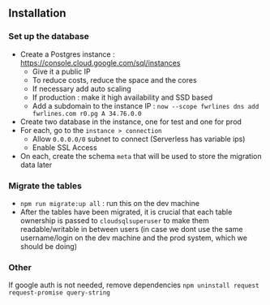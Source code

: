 ## Installation

### Set up the database

+ Create a Postgres instance : https://console.cloud.google.com/sql/instances
  + Give it a public IP
  + To reduce costs, reduce the space and the cores
  + If necessary add auto scaling
  + If production : make it high availability and SSD based
  + Add a subdomain to the instance IP : `now --scope fwrlines dns add fwrlines.com r0.pg A 34.76.0.0`
+ Create two database in the instance, one for test and one for prod
+ For each, go to the `instance > connection`
  + Allow `0.0.0.0/0` subnet to connect (Serverless has variable ips)
  + Enable SSL Access 
+ On each, create the schema `meta` that will be used to store the migration data later

### Migrate the tables

+ `npm run migrate:up all` : run this on the dev machine 
+ After the tables have been migrated, it is crucial that each table ownership is passed to `cloudsqlsuperuser` to make them readable/writable in between users (in case we dont use the same username/login on the dev machine and the prod system, which we should be doing)

### Other 

If google auth is not needed, remove dependencies 
```npm uninstall request request-promise query-string```
